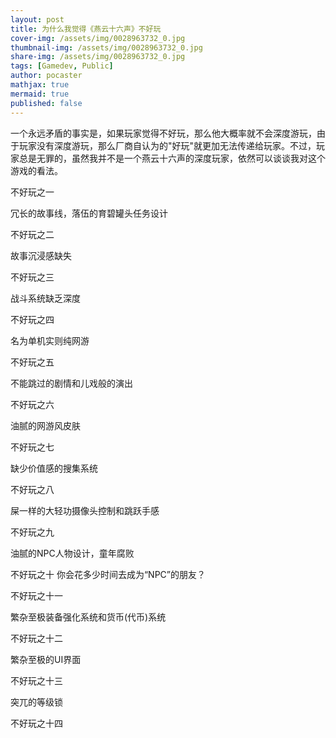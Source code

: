 ```yaml
---
layout: post
title: 为什么我觉得《燕云十六声》不好玩
cover-img: /assets/img/0028963732_0.jpg
thumbnail-img: /assets/img/0028963732_0.jpg
share-img: /assets/img/0028963732_0.jpg
tags: [Gamedev, Public]
author: pocaster
mathjax: true
mermaid: true 
published: false
---
```


一个永远矛盾的事实是，如果玩家觉得不好玩，那么他大概率就不会深度游玩，由于玩家没有深度游玩，那么厂商自认为的"好玩"就更加无法传递给玩家。不过，玩家总是无罪的，虽然我并不是一个燕云十六声的深度玩家，依然可以谈谈我对这个游戏的看法。

不好玩之一

冗长的故事线，落伍的育碧罐头任务设计

不好玩之二

故事沉浸感缺失

不好玩之三

战斗系统缺乏深度

不好玩之四

名为单机实则纯网游

不好玩之五

不能跳过的剧情和儿戏般的演出

不好玩之六

油腻的网游风皮肤

不好玩之七

缺少价值感的搜集系统

不好玩之八

屎一样的大轻功摄像头控制和跳跃手感

不好玩之九

油腻的NPC人物设计，童年腐败

不好玩之十
你会花多少时间去成为“NPC”的朋友？

不好玩之十一

繁杂至极装备强化系统和货币(代币)系统

不好玩之十二

繁杂至极的UI界面

不好玩之十三

突兀的等级锁

不好玩之十四













